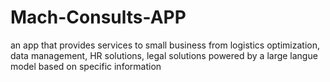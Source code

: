 # Mach-Consults-APP
an app that provides services to small business from logistics optimization, data management, HR solutions, legal solutions powered by a large langue model based on specific information 
